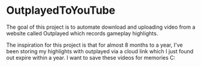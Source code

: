 ﻿# OutplayedToYouTube
The goal of this project is to automate download and uploading video from a website called Outplayed which records gameplay highlights.

The inspiration for this project is that for almost 8 months to a year, I've been storing my highlights with outplayed via a cloud link which I just found out expire within a year. 
I want to save these videos for memories C:
